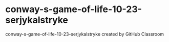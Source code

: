 # conway-s-game-of-life-10-23-serjykalstryke
conway-s-game-of-life-10-23-serjykalstryke created by GitHub Classroom
